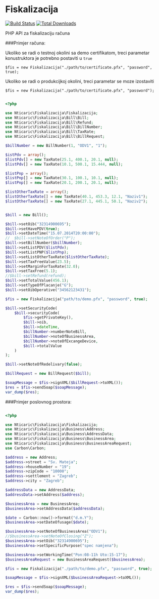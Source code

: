 Fiskalizacija
=============
[![Build Status](https://travis-ci.org/nticaric/fiskalizacija.svg?branch=master)](https://travis-ci.org/nticaric/fiskalizacija)
[![Total Downloads](https://img.shields.io/packagist/dt/nticaric/fiskalizacija.svg?style=flat)](https://packagist.org/packages/nticaric/fiskalizacija)

PHP API za fiskalizaciju računa

###Primjer računa:

Ukoliko se radi o testnoj okolini sa demo certifikatom, treci parametar konustruktora je 
potrebno postaviti u `true`

	$fis = new Fiskalizacija("./path/to/certificate.pfx", "password", true);

Ukoliko se radi o produkcijkoj okolini, treci parametar se moze izostaviti

	$fis = new Fiskalizacija("./path/to/certificate.pfx", "password");

```php

<?php

use Nticaric\Fiskalizacija\Fiskalizacija;
use Nticaric\Fiskalizacija\Bill\Bill;
use Nticaric\Fiskalizacija\Bill\Refund;
use Nticaric\Fiskalizacija\Bill\BillNumber;
use Nticaric\Fiskalizacija\Bill\TaxRate;
use Nticaric\Fiskalizacija\Bill\BillRequest;

$billNumber = new BillNumber(1, "ODV1", "1");

$istPdv = array();
$listPdv[] = new TaxRate(25.1, 400.1, 20.1, null);
$listPdv[] = new TaxRate(10.1, 500.1, 15.444, null);

$listPnp = array();
$listPnp[] = new TaxRate(30.1, 100.1, 10.1, null);
$listPnp[] = new TaxRate(20.1, 200.1, 20.1, null);

$listOtherTaxRate = array();
$listOtherTaxRate[] = new TaxRate(40.1, 453.3, 12.1, "Naziv1");
$listOtherTaxRate[] = new TaxRate(27.1, 445.1, 50.1, "Naziv2");


$bill = new Bill();

$bill->setOib("32314900695");
$bill->setHavePDV(true);
$bill->setDateTime("15.07.2014T20:00:00");
//  $bill->setNoteOfOrder("P");
$bill->setBillNumber($billNumber);
$bill->setListPDV($listPdv);
$bill->setListPNP($listPnp);
$bill->setListOtherTaxRate($listOtherTaxRate);
$bill->setTaxFreeValue(23.5);
$bill->setMarginForTaxRate(32.0);
$bill->setTaxFree(5.1);
//$bill->setRefund(refund);
$bill->setTotalValue(456.1);
$bill->setTypeOfPlacanje("G");
$bill->setOibOperative("34562123431");

$fis = new Fiskalizacija("path/to/demo.pfx", "password", true);

$bill->setSecurityCode(
    $bill->securityCode(
        $fis->getPrivateKey(),
        $bill->oib, 
        $bill->dateTime, 
        $billNumber->numberNoteBill, 
        $billNumber->noteOfBusinessArea, 
        $billNumber->noteOfExcangeDevice, 
        $bill->totalValue
    )
);

$bill->setNoteOfRedelivary(false);

$billRequest = new BillRequest($bill);

$soapMessage = $fis->signXML($billRequest->toXML());
$res = $fis->sendSoap($soapMessage);
var_dump($res);
```

###Primjer poslovnog prostora:

```php

<?php

use Nticaric\Fiskalizacija\Fiskalizacija;
use Nticaric\Fiskalizacija\Business\Address;
use Nticaric\Fiskalizacija\Business\AddressData;
use Nticaric\Fiskalizacija\Business\BusinessArea;
use Nticaric\Fiskalizacija\Business\BusinessAreaRequest;
use Carbon\Carbon;

$address = new Address;
$address->street = "Sv. Mateja";
$address->houseNumber = "19";
$address->zipCode = "10000";
$address->settlement = "Zagreb";
$address->city = "Zagreb";

$addressData = new AddressData;
$addressData->setAddress($address);

$businessArea = new BusinessArea;
$businessArea->setAddressData($addressData);

$date = Carbon::now()->format("d.m.Y");
$businessArea->setDateOfusage($date);

$businessArea->setNoteOfBusinessArea("ODV1");
//$businessArea->setNoteOfClosing("Z");
$businessArea->setOib("32314900695");
$businessArea->setSpecificPurpose("spec namjena");

$businessArea->setWorkingTime("Pon:08-11h Uto:15-17");
$businessAreaRequest = new BusinessAreaRequest($businessArea);

$fis = new Fiskalizacija("./path/to/demo.pfx", "password", true);

$soapMessage = $fis->signXML($businessAreaRequest->toXML());

$res = $fis->sendSoap($soapMessage);
var_dump($res);
```
